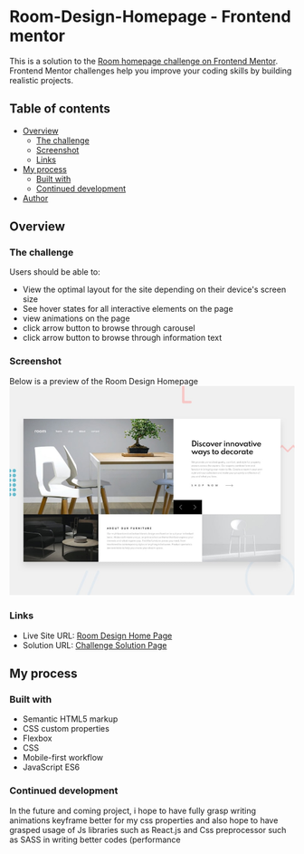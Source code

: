 # Room-Design-Homepage - Frontend mentor
This is a solution to the [Room homepage challenge on Frontend Mentor](https://www.frontendmentor.io/challenges/room-homepage-BtdBY_ENq).
Frontend Mentor challenges help you improve your coding skills by building realistic projects.

## Table of contents

- [Overview](#overview)
  - [The challenge](#the-challenge)
  - [Screenshot](#screenshot)
  - [Links](#links)
- [My process](#my-process)
  - [Built with](#built-with)
  - [Continued development](#continued-development)
- [Author](#author)

## Overview

### The challenge

Users should be able to:

- View the optimal layout for the site depending on their device's screen size
- See hover states for all interactive elements on the page
- view animations on the page
- click arrow button to browse through carousel
- click arrow button to browse through information text


### Screenshot

Below is a preview of the Room Design Homepage <br />
![screenshot](./assets/images/desktop/desktop-preview.jpg?raw=true "Preview Image")

### Links


- Live Site URL: [Room Design Home Page](https://room-design-homepage.netlify.app/)
- Solution URL: [Challenge Solution Page](https://www.frontendmentor.io/solutions/responsive-homepage-with-animations-using-css-vanilla-javascript-p0q63E9uBK)

## My process


### Built with

- Semantic HTML5 markup
- CSS custom properties
- Flexbox
- CSS
- Mobile-first workflow
- JavaScript ES6

### Continued development

 In the future and coming project, i hope to have fully grasp writing animations keyframe better for my css properties and also hope to have grasped usage of Js libraries such as React.js and Css preprocessor such as SASS in writing better codes (performance 